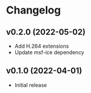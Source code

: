 # Changelog

## v0.2.0 (2022-05-02)

* Add H.264 extensions
* Update msf-ice dependency

## v0.1.0 (2022-04-01)

* Initial release
